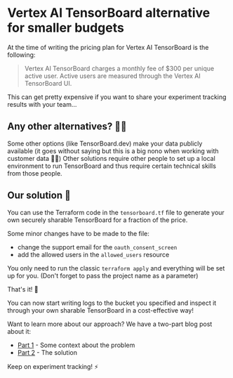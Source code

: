 # Vertex AI TensorBoard alternative for smaller budgets

At the time of writing the pricing plan for Vertex AI TensorBoard is the following: 
> Vertex AI TensorBoard charges a monthly fee of $300 per unique active user. Active users are measured through the Vertex AI TensorBoard UI.

This can get pretty expensive if you want to share your experiment tracking results with your team...

## Any other alternatives? 🤷‍♂️

Some other options (like TensorBoard.dev)  make your data publicly available (it goes without saying but this is a big nono when working with customer data 🙅‍♂️)
Other solutions require other people to set up a local environment to run TensorBoard and thus require certain technical skills from those people.

## Our solution 🦾

You can use the Terraform code in the `tensorboard.tf` file to generate your own securely sharable TensorBoard for a fraction of the price. 

Some minor changes have to be made to the file: 

- change the support email for the `oauth_consent_screen`
- add the allowed users in the `allowed_users` resource

You only need to run the classic `terraform apply` and everything will be set up for you. (Don't forget to pass the project name as a parameter)

That's it! 🎉 

You can now start writing logs to the bucket you specified and inspect it through your own sharable TensorBoard in a cost-effective way! 

Want to learn more about our approach? We have a two-part blog post about it: 

* [Part 1](https://blog.ml6.eu/a-vertex-ai-tensorboard-alternative-for-smaller-budgets-part-1-ab840d2a592a) - Some context about the problem
* [Part 2](https://blog.ml6.eu/a-vertex-ai-tensorboard-alternative-for-smaller-budgets-part-2-923953c1e422) - The solution

Keep on experiment tracking! ⚡️